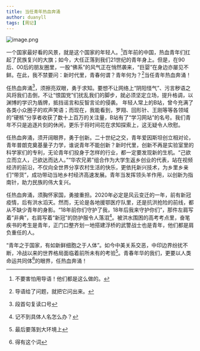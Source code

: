 ```yaml
---
title: 当任青年热血奔涌
author: duanyll
tags: [周记]
---
```


![image.png](https://i.loli.net/2020/08/09/pBUsgSljDd2hoe3.png)

一个国家最好看的风景，就是这个国家的年轻人。[^1]百年前的中国，热血青年们扛起了民族复兴的大旗；如今，大任正落到我们21世纪的青年身上。但是，在90后、00后的朋友圈里，一股“佛系”的风气正在悄然袭来，“巨婴”在身边亦屡见不鲜。在此，我不禁要问：新时代里，青春何谓？青年何为？[^2]当任青年热血奔涌！

[^1]: 不要害怕用导语！他们都是这么做的。

[^2]: 导语给了问题，就把它问出来。

任热血奔涌[^3]，须擦亮双眼，勇于求知。要想不让网络上“阴阳怪气”、污言秽语之风将我们击倒，不让“恨国党”们扰乱我们的脚步，就必须坚定立场，提升格调，以渊博的学识为盾牌，抵挡谣言和反智言论的侵袭。
年轻人常上的B站，曾今充满了各类小众圈子的欢声笑语；而现在，我能看到，罗翔、回形针、王刚等等各领域的“硬核”分享者收获了数十上百万的关注量，B站有了“学习网站”的名号。我们青年不只是追逐片刻的休闲，更乐于将时间花在求知探索上，这无疑令人欣慰。

[^3]: 段首句复读口号

任热血奔涌，须开阔眼界，勇于创新。二十世纪之交，青年爱因斯坦创立相对论，青年普朗克奠基量子力学，谁说青年不能创新？新时代里，创新不再是实验室里的科学家们的专利，无论青年们投身于怎样的行业，都一定要发现新的生机。“己欲立而立人，己欲达而达人。”“华农兄弟”组合作为大学生返乡创业的代表，站在视频经济的前沿，不仅向全世界分享农村生活的快乐，更依托新兴技术，为乡里乡亲们“带货”，成功带动当地乡村经济高速发展。青年当发挥领头羊作用，以创新为指南针，助力民族的伟大复兴。

任热血奔涌，须胸怀家国，勇接重担。2020年必定是风云变迁的一年，前有新冠疫情，后有洪水滔天。然而，无论是各地援鄂医疗队里，还是抗洪抢险的前线，都从不缺少青年的身影。“18年前你们守护了我，18年后我来守护你们”，那件左肩写着“非典”，右肩写着“新冠”的防护服令人落泪[^4]。被洪水围困的高考考点里，奋笔疾书的考生是青年，正门口整齐划一地搭建浮桥的武警战士也是青年，他们都是肩负重任的人。

[^4]: 记不到具体人名怎么办？

“青年之于国家，有如新鲜细胞之于人体”。如今中美关系交恶，中印边界纷扰不断，冷战以来的世界格局面临着前所未有的考验[^5]。青春年华的我们，更要以人类命运共同体[^6]的眼界，任热血奔涌！

[^5]: 最后要落到大环境上

[^6]: 得有这个词
